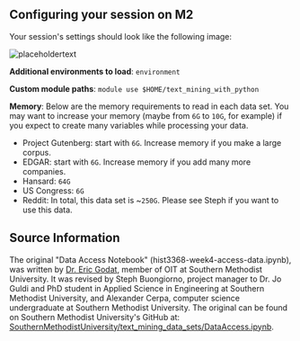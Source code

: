 ## Configuring your session on M2

Your session's settings should look like the following image: 

![placeholdertext](https://github.com/stephbuon/digital-history/blob/master/images/data_team_fields.png?raw=true)

__Additional environments to load__: `environment`

__Custom module paths__: `module use $HOME/text_mining_with_python`

__Memory__: 
Below are the memory requirements to read in each data set. You may want to increase your memory (maybe from `6G` to `10G`, for example) if you expect to create many variables while processing your data. 
- Project Gutenberg: start with `6G`. Increase memory if you make a large corpus.
- EDGAR: start with `6G`. Increase memory if you add many more companies. 
- Hansard: `64G`
- US Congress: `6G`
- Reddit: In total, this data set is ~`250G`. Please see Steph if you want to use this data. 


## Source Information

The original "Data Access Notebook" (hist3368-week4-access-data.ipynb), was written by [Dr. Eric Godat](https://github.com/egodat), member of OIT at Southern Methodist University. It was revised by Steph Buongiorno, project manager to Dr. Jo Guldi and PhD student in Applied Science in Engineering at Southern Methodist University, and Alexander Cerpa, computer science undergraduate at Southern Methodist University. The original can be found on Southern Methodist University's GitHub at: [SouthernMethodistUniversity/text_mining_data_sets/DataAccess.ipynb](https://github.com/SouthernMethodistUniversity/text_mining_data_sets/blob/master/DataAccess.ipynb).
